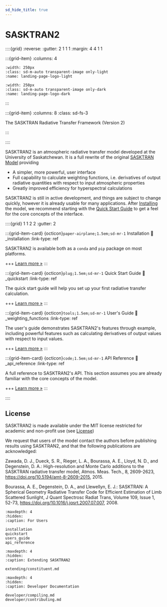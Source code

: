 ```yaml
---
sd_hide_title: true
---
```


# SASKTRAN2

::::{grid}
:reverse:
:gutter: 2 1 1 1
:margin: 4 4 1 1

:::{grid-item}
:columns: 4

```{image} ./_static/sasktran-dark.svg
:width: 250px
:class: sd-m-auto transparent-image only-light
:name: landing-page-logo-light
```

```{image} ./_static/sasktran-light.svg
:width: 250px
:class: sd-m-auto transparent-image only-dark
:name: landing-page-logo-dark
```
:::

:::{grid-item}
:columns: 8
:class: sd-fs-3

The SASKTRAN Radiative Transfer Framework (Version 2)

:::

::::

SASKTRAN2 is an atmospheric radiative transfer model developed at the University of Saskatchewan. It is a full rewrite of the original [SASKTRAN Model](https://github.com/usask-arg/sasktran)
providing

 - A simpler, more powerful, user interface
 - Full capability to calculate weighting functions, i.e. derivatives of output radiative quantities with respect to input atmospheric properties
 - Greatly improved efficiency for hyperspectral calculations

SASKTRAN2 is still in active development, and things are subject to change quickly, however it is already usable for many applications.
After [Installing](_installation) the model, we recommend starting with the [Quick Start Guide](_quickstart) to get a feel for the core concepts of the interface.

::::{grid} 1 1 2 2
:gutter: 2

:::{grid-item-card} {octicon}`paper-airplane;1.5em;sd-mr-1` Installation
:link: _installation
:link-type: ref

SASKTRAN2 is available both as a `conda` and `pip` package on most platforms.

+++
[Learn more »](installation)
:::

:::{grid-item-card} {octicon}`plug;1.5em;sd-mr-1` Quick Start Guide
:link: _quickstart
:link-type: ref

The quick start guide will help you set up your first radiative transfer calculation.

+++
[Learn more »](quickstart)
:::

:::{grid-item-card} {octicon}`tools;1.5em;sd-mr-1` User's Guide
:link: _weighting_functions
:link-type: ref

The user's guide demonstrates SASKTRAN2's features through example, including powerful features
such as calculating derivatives of output values with respect to input values.

+++
[Learn more »](users_guide)
:::

:::{grid-item-card} {octicon}`code;1.5em;sd-mr-1` API Reference
:link: _api_reference
:link-type: ref

A full reference to SASKTRAN2's API.  This section assumes you are already
familiar with the core concepts of the model.

+++
[Learn more »](api_reference)
:::


::::

## License
SASKTRAN2 is made available under the MIT license restricted for academic and non-profit use (see [License](https://github.com/usask-arg/sasktran2/blob/main/license.md))

We request that users of the model contact the authors before publishing results using SASKTRAN2, and that
the following publications are acknowledged:

Zawada, D. J., Dueck, S. R., Rieger, L. A., Bourassa, A. E., Lloyd, N. D., and Degenstein, D. A.: High-resolution and Monte Carlo additions to the SASKTRAN radiative transfer model, Atmos. Meas. Tech., 8, 2609-2623, https://doi.org/10.5194/amt-8-2609-2015, 2015.

Bourassa, A. E., Degenstein, D. A., and Llewellyn, E. J.: SASKTRAN: A Spherical Geometry Radiative Transfer Code for Efficient Estimation of Limb Scattered Sunlight, J Quant Spectrosc Radiat Trans, Volume 109, Issue 1, 52-73, https://doi.org/10.1016/j.jqsrt.2007.07.007, 2008.



```{toctree}
:maxdepth: 4
:hidden:
:caption: For Users

installation
quickstart
users_guide
api_reference
```

```{toctree}
:maxdepth: 4
:hidden:
:caption: Extending SASKTRAN2

extending/constituent.md
```

```{toctree}
:maxdepth: 4
:hidden:
:caption: Developer Documentation

developer/compiling.md
developer/contributing.md
```
